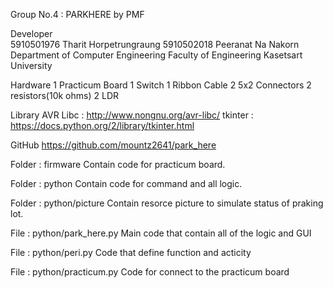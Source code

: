 Group No.4 : PARKHERE by PMF

Developer	
 	5910501976 Tharit Horpetrungraung
 	5910502018 Peeranat Na Nakorn
       Department of Computer Engineering
            Faculty of Engineering
             Kasetsart University

Hardware
    1 Practicum Board
    1 Switch
    1 Ribbon Cable
    2 5x2 Connectors
    2 resistors(10k ohms)
    2 LDR

Library
    AVR Libc    : http://www.nongnu.org/avr-libc/
    tkinter     : https://docs.python.org/2/library/tkinter.html

GitHub https://github.com/mountz2641/park_here


Folder : firmware
Contain code for practicum board.

Folder : python
Contain code for command and all logic.

Folder : python/picture
Contain resorce picture to simulate status of praking lot.

File : python/park_here.py
Main code that contain all of the logic and GUI

File : python/peri.py
Code that define function and acticity

File : python/practicum.py
Code for connect to the practicum board